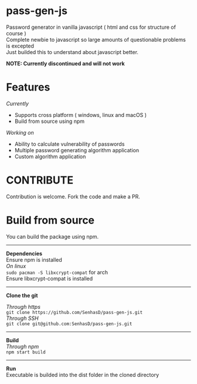 # pass-gen-js
Password generator in vanilla javascript ( html and css for structure of course )<br>
Complete newbie to javascript so large amounts of questionable problems is excepted<br>
Just builded this to understand about javascript better.

__NOTE: Currently discontinued and will not work__

# Features

_Currently_

- Supports cross platform ( windows, linux and macOS )
- Build from source using npm

_Working on_

- Ability to calculate vulnerability of passwords
- Multiple password generating algorithm application
- Custom algorithm application

# CONTRIBUTE
Contribution is welcome. Fork the code and make a PR.

# Build from source
You can build the package using npm. 
<br>
***
__Dependencies__ 
<br>
Ensure npm is installed 
<br>
_On linux_
<br>
```sudo pacman -S libxcrypt-compat``` for arch
<br>
Ensure libxcrypt-compat is installed 
<br>
***
__Clone the git__
<br>

_Through https_
<br>
```git clone https://github.com/SenhasD/pass-gen-js.git```
<br> 
_Through SSH_ 
<br>
```git clone git@github.com:SenhasD/pass-gen-js.git```
<br>
***
__Build__
<br>
_Through npm_
<br>
```npm start build```
<br>
***
__Run__
<br>
Executable is builded into the dist folder in the cloned directory
